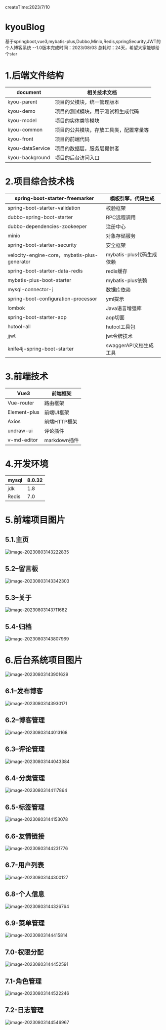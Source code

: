 createTime:2023/7/10

# kyouBlog

基于springboot,vue3,mybatis-plus,Dubbo,Minio,Redis,springSecurity,JWT的个人博客系统
--1.0版本完成时间：2023/08/03  总耗时：24天，希望大家能够给个star

# 1.后端文件结构

| document         | 相关技术文档                           |
| ---------------- | -------------------------------------- |
| kyou-parent      | 项目的父模块，统一管理版本             |
| kyou-demo        | 项目的测试模块，用于测试和生成代码     |
| kyou-model       | 项目的实体类等模块                     |
| kyou-common      | 项目的公共模块，存放工具类，配置常量等 |
| kyou-front       | 项目的前端代码                         |
| kyou-dataService | 项目的数据层，服务层提供者             |
| kyou-background  | 项目的后台访问入口                     |

# 2.项目综合技术栈

| spring-boot-starter-freemarker               | 模板引擎，代码生成       |
| -------------------------------------------- | ------------------------ |
| spring-boot-starter-validation               | 校验框架                 |
| dubbo-spring-boot-starter                    | RPC远程调用              |
| dubbo-dependencies-zookeeper                 | 注册中心                 |
| minio                                        | 对象存储服务             |
| spring-boot-starter-security                 | 安全框架                 |
| velocity-engine-core，mybatis-plus-generator | mybatis-plus代码生成依赖 |
| spring-boot-starter-data-redis               | redis缓存                |
| mybatis-plus-boot-starter                    | mybatis-plus依赖         |
| mysql-connector-j                            | 数据库依赖               |
| spring-boot-configuration-processor          | yml提示                  |
| lombok                                       | Java语言增强库           |
| spring-boot-starter-aop                      | aop切面                  |
| hutool-all                                   | hutool工具包             |
| jjwt                                         | jwt令牌技术              |
| knife4j-spring-boot-starter                  | swaggerAPI文档生成工具   |

# 3.前端技术

| Vue3         | 前端框架     |
| ------------ | ------------ |
| Vue-router   | 路由框架     |
| Element-plus | 前端UI框架   |
| Axios        | 前端HTTP框架 |
| undraw-ui    | 评论插件     |
| v-md-editor  | markdown插件 |

# 4.开发环境

| mysql | 8.0.32 |
| ----- | ------ |
| jdk   | 1.8    |
| Redis | 7.0    |

# 5.前端项目图片

## 5.1.主页

![image-20230803143222835](README.assets\image-20230803143222835.png)

## 5.2–留言板

![image-20230803143342303](README.assets\image-20230803143342303.png)

## 5.3–关于

![image-20230803143711682](README.assets\image-20230803143711682.png)

## 5.4-归档

![image-20230803143807969](README.assets\image-20230803143807969.png)

# 6.后台系统项目图片

![image-20230803143901629](README.assets\image-20230803143901629.png)

## 6.1–发布博客

![image-20230803143930171](README.assets\image-20230803143930171.png)

## 6.2–博客管理

![image-20230803144013168](README.assets\image-20230803144013168.png)

## 6.3–评论管理

![image-20230803144043384](README.assets\image-20230803144043384.png)

## 6.4-分类管理

![image-20230803144117864](README.assets\image-20230803144117864.png)

## 6.5-标签管理

![image-20230803144153078](README.assets\image-20230803144153078.png)

## 6.6-友情链接

![image-20230803144231776](README.assets\image-20230803144231776.png)

## 6.7-用户列表

![image-20230803144300127](README.assets\image-20230803144300127.png)

## 6.8-个人信息

![image-20230803144326764](README.assets\image-20230803144326764.png)

## 6.9-菜单管理

![image-20230803144415814](README.assets\image-20230803144415814.png)

## 7.0-权限分配

![image-20230803144452591](README.assets\image-20230803144452591.png)

## 7.1-角色管理

![image-20230803144522246](README.assets\image-20230803144522246.png)

## 7.2-日志管理

![image-20230803144546967](README.assets\image-20230803144546967.png)